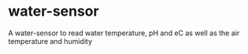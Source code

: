 # water-sensor
A water-sensor to read water temperature, pH and eC as well as the air temperature and humidity

